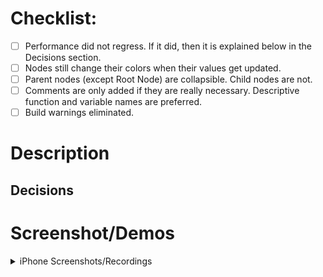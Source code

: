 # Checklist:

- [ ] Performance did not regress. If it did, then it is explained below in the Decisions section.
- [ ] Nodes still change their colors when their values get updated.
- [ ] Parent nodes (except Root Node) are collapsible. Child nodes are not.
- [ ] Comments are only added if they are really necessary. Descriptive function and variable names are preferred.
- [ ] Build warnings eliminated.

# Description
<!-- Please insert a meaningful description for the reviewers also screenshots when applicable. -->

## Decisions
<!--- The decisions that has been taken or considered to implement this change --->


# Screenshot/Demos
<!-- If make sense, please add screenshots or screen recordings to help the reviewers understand the changes better. -->

<details>
  <summary>iPhone Screenshots/Recordings</summary>

  <!-- place your iPhone screenshots here -->

</details>
